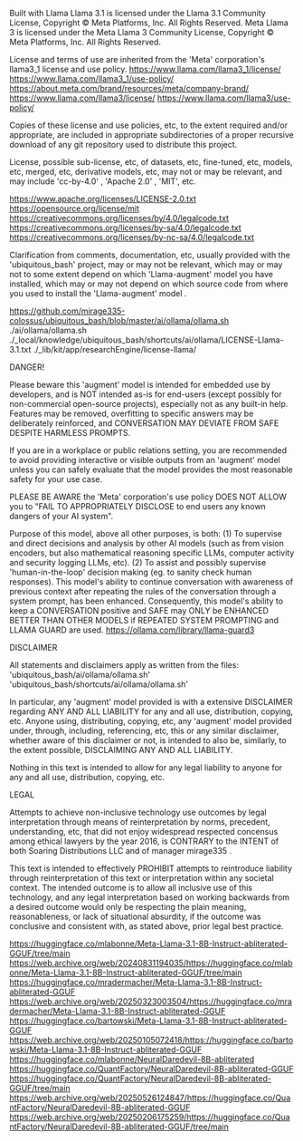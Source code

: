 
Built with Llama
Llama 3.1 is licensed under the Llama 3.1 Community License, Copyright © Meta Platforms, Inc. All Rights Reserved.
Meta Llama 3 is licensed under the Meta Llama 3 Community License, Copyright © Meta Platforms, Inc. All Rights Reserved.

License and terms of use are inherited from the 'Meta' corporation's llama3_1 license and use policy.
https://www.llama.com/llama3_1/license/
https://www.llama.com/llama3_1/use-policy/
https://about.meta.com/brand/resources/meta/company-brand/
https://www.llama.com/llama3/license/
https://www.llama.com/llama3/use-policy/

Copies of these license and use policies, etc, to the extent required and/or appropriate, are included in appropriate subdirectories of a proper recursive download of any git repository used to distribute this project. 

License, possible sub-license, etc, of datasets, etc, fine-tuned, etc, models, etc, merged, etc, derivative models, etc, may not or may be relevant, and may include 'cc-by-4.0' , 'Apache 2.0' , 'MIT', etc.

https://www.apache.org/licenses/LICENSE-2.0.txt
https://opensource.org/license/mit
https://creativecommons.org/licenses/by/4.0/legalcode.txt
https://creativecommons.org/licenses/by-sa/4.0/legalcode.txt
https://creativecommons.org/licenses/by-nc-sa/4.0/legalcode.txt

Clarification from comments, documentation, etc, usually provided with the 'ubiquitous_bash' project, may or may not be relevant, which may or may not to some extent depend on which 'Llama-augment' model you have installed, which may or may not depend on which source code from where you used to install the 'Llama-augment' model .

https://github.com/mirage335-colossus/ubiquitous_bash/blob/master/ai/ollama/ollama.sh
./ai/ollama/ollama.sh
./_local/knowledge/ubiquitous_bash/shortcuts/ai/ollama/LICENSE-Llama-3.1.txt
./_lib/kit/app/researchEngine/license-llama/


DANGER!

Please beware this 'augment' model is intended for embedded use by developers, and is NOT intended as-is for end-users (except possibly for non-commercial open-source projects), especially not as any built-in help. Features may be removed, overfitting to specific answers may be deliberately reinforced, and CONVERSATION MAY DEVIATE FROM SAFE DESPITE HARMLESS PROMPTS.

If you are in a workplace or public relations setting, you are recommended to avoid providing interactive or visible outputs from an 'augment' model unless you can safely evaluate that the model provides the most reasonable safety for your use case.

PLEASE BE AWARE the 'Meta' corporation's use policy DOES NOT ALLOW you to "FAIL TO APPROPRIATELY DISCLOSE to end users any known dangers of your AI system".

Purpose of this model, above all other purposes, is both:
(1) To supervise and direct decisions and analysis by other AI models (such as from vision encoders, but also mathematical reasoning specific LLMs, computer activity and security logging LLMs, etc).
(2) To assist and possibly supervise 'human-in-the-loop' decision making (eg. to sanity check human responses).
This model's ability to continue conversation with awareness of previous context after repeating the rules of the conversation through a system prompt, has been enhanced. Consequently, this model's ability to keep a CONVERSATION positive and SAFE may ONLY be ENHANCED BETTER THAN OTHER MODELS if REPEATED SYSTEM PROMPTING and LLAMA GUARD are used.
https://ollama.com/library/llama-guard3


DISCLAIMER

All statements and disclaimers apply as written from the files: 'ubiquitous_bash/ai/ollama/ollama.sh'
'ubiquitous_bash/shortcuts/ai/ollama/ollama.sh'

In particular, any 'augment' model provided is with a extensive DISCLAIMER regarding ANY AND ALL LIABILITY for any and all use, distribution, copying, etc. Anyone using, distributing, copying, etc, any 'augment' model provided under, through, including, referencing, etc, this or any similar disclaimer, whether aware of this disclaimer or not, is intended to also be, similarly, to the extent possible, DISCLAIMING ANY AND ALL LIABILITY.

Nothing in this text is intended to allow for any legal liability to anyone for any and all use, distribution, copying, etc.



LEGAL

Attempts to achieve non-inclusive technology use outcomes by legal interpretation through means of reinterpretation by norms, precedent, understanding, etc, that did not enjoy widespread respected concensus among ethical lawyers by the year 2016, is CONTRARY to the INTENT of both Soaring Distributions LLC and of manager mirage335 .

This text is intended to effectively PROHIBIT attempts to reintroduce liability through reinterpretation of this text or interpretation within any societal context. The intended outcome is to allow all inclusive use of this technology, and any legal interpretation based on working backwards from a desired outcome would only be respecting the plain meaning, reasonableness, or lack of situational absurdity, if the outcome was conclusive and consistent with, as stated above, prior legal best practice.



https://huggingface.co/mlabonne/Meta-Llama-3.1-8B-Instruct-abliterated-GGUF/tree/main
https://web.archive.org/web/20240831194035/https://huggingface.co/mlabonne/Meta-Llama-3.1-8B-Instruct-abliterated-GGUF/tree/main
https://huggingface.co/mradermacher/Meta-Llama-3.1-8B-Instruct-abliterated-GGUF
https://web.archive.org/web/20250323003504/https://huggingface.co/mradermacher/Meta-Llama-3.1-8B-Instruct-abliterated-GGUF
https://huggingface.co/bartowski/Meta-Llama-3.1-8B-Instruct-abliterated-GGUF
https://web.archive.org/web/20250105072418/https://huggingface.co/bartowski/Meta-Llama-3.1-8B-Instruct-abliterated-GGUF
https://huggingface.co/mlabonne/NeuralDaredevil-8B-abliterated
https://huggingface.co/QuantFactory/NeuralDaredevil-8B-abliterated-GGUF
https://huggingface.co/QuantFactory/NeuralDaredevil-8B-abliterated-GGUF/tree/main
https://web.archive.org/web/20250526124847/https://huggingface.co/QuantFactory/NeuralDaredevil-8B-abliterated-GGUF
https://web.archive.org/web/20250206175259/https://huggingface.co/QuantFactory/NeuralDaredevil-8B-abliterated-GGUF/tree/main
